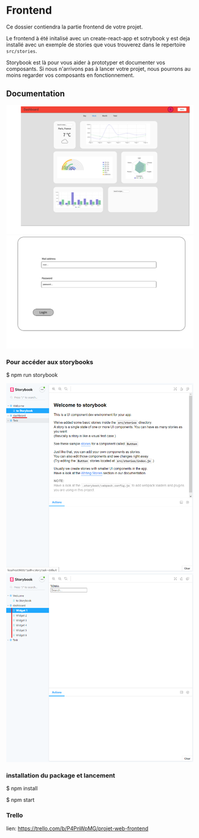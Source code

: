 # Frontend

Ce dossier contiendra la partie frontend de votre projet.

Le frontend à été initalisé avec un create-react-app et sotrybook y est deja installé avec un exemple de stories que vous trouverez dans le repertoire `src/stories`.

Storybook est là pour vous aider à prototyper et documenter vos composants. Si nous n'arrivons pas à lancer votre projet, nous pourrons au moins regarder vos composants en fonctionnement.

## Documentation

![alt text](public/img/Dashboard.png)
![alt text](public/img/Admin_login.png)

### Pour accéder aux storybooks
$ npm run storybook

![alt text](public/img/storybook_1.png)
![alt text](public/img/storybook_2.png)

### installation du package et lancement

$ npm install


$ npm start


### Trello
lien: https://trello.com/b/P4PnWpMG/projet-web-frontend